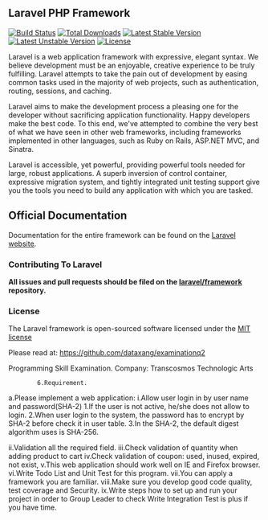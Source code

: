 ## Laravel PHP Framework

[![Build Status](https://travis-ci.org/laravel/framework.svg)](https://travis-ci.org/laravel/framework)
[![Total Downloads](https://poser.pugx.org/laravel/framework/downloads.svg)](https://packagist.org/packages/laravel/framework)
[![Latest Stable Version](https://poser.pugx.org/laravel/framework/v/stable.svg)](https://packagist.org/packages/laravel/framework)
[![Latest Unstable Version](https://poser.pugx.org/laravel/framework/v/unstable.svg)](https://packagist.org/packages/laravel/framework)
[![License](https://poser.pugx.org/laravel/framework/license.svg)](https://packagist.org/packages/laravel/framework)

Laravel is a web application framework with expressive, elegant syntax. We believe development must be an enjoyable, creative experience to be truly fulfilling. Laravel attempts to take the pain out of development by easing common tasks used in the majority of web projects, such as authentication, routing, sessions, and caching.

Laravel aims to make the development process a pleasing one for the developer without sacrificing application functionality. Happy developers make the best code. To this end, we've attempted to combine the very best of what we have seen in other web frameworks, including frameworks implemented in other languages, such as Ruby on Rails, ASP.NET MVC, and Sinatra.

Laravel is accessible, yet powerful, providing powerful tools needed for large, robust applications. A superb inversion of control container, expressive migration system, and tightly integrated unit testing support give you the tools you need to build any application with which you are tasked.

## Official Documentation

Documentation for the entire framework can be found on the [Laravel website](http://laravel.com/docs).

### Contributing To Laravel

**All issues and pull requests should be filed on the [laravel/framework](http://github.com/laravel/framework) repository.**

### License

The Laravel framework is open-sourced software licensed under the [MIT license](http://opensource.org/licenses/MIT)


Please read at: https://github.com/dataxang/examinationq2

Programming Skill Examination.
			Company: Transcosmos Technologic Arts
			
			6.Requirement.
a.Please implement a web application:
i.Allow user login in by user name and password(SHA-2)
1.If the user is not active, he/she does not allow to login.
2.When user login to the system, the password has to encrypt by SHA-2 before check it in user table.
3.In the SHA-2, the default digest algorithm uses is SHA-256.

ii.Validation all the required field.
iii.Check validation of quantity when adding product to cart
iv.Check validation of coupon: used, inused, expired, not exist,
v.This web application should work well on IE and Firefox browser.
vi.Write Todo List and Unit Test for this program.
vii.You can apply a framework you are familiar.
viii.Make sure you develop good code quality, test coverage and Security.
ix.Write steps how to set up and run your project in order to Group Leader to check
Write Integration Test is plus if you have time.

